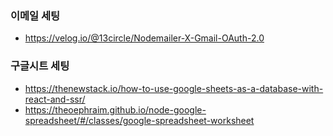 ### 이메일 세팅

- https://velog.io/@13circle/Nodemailer-X-Gmail-OAuth-2.0

### 구글시트 세팅

- https://thenewstack.io/how-to-use-google-sheets-as-a-database-with-react-and-ssr/
- https://theoephraim.github.io/node-google-spreadsheet/#/classes/google-spreadsheet-worksheet
